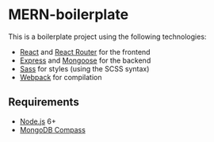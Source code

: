 # MERN-boilerplate

This is a boilerplate project using the following technologies:
- [React](https://facebook.github.io/react/) and [React Router](https://reacttraining.com/react-router/) for the frontend
- [Express](http://expressjs.com/) and [Mongoose](http://mongoosejs.com/) for the backend
- [Sass](http://sass-lang.com/) for styles (using the SCSS syntax)
- [Webpack](https://webpack.github.io/) for compilation


## Requirements

- [Node.js](https://nodejs.org/en/) 6+
- [MongoDB Compass](https://www.mongodb.com/products/compass)
